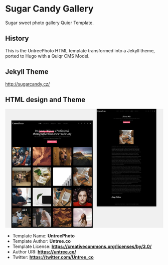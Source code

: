 # Sugar Candy Gallery

Sugar sweet photo gallery Quiqr Template.

## History

This is the UntreePhoto HTML template transformed into a Jekyll theme, ported
to Hugo with a Quiqr CMS Model.

## Jekyll Theme

http://sugarcandy.cz/

## HTML design and Theme

![](screenshot.jpg)

- Template Name: **UntreePhoto**
- Template Author: **Untree.co**
- Template License: **https://creativecommons.org/licenses/by/3.0/**
- Author URI: **https://untree.co/**
- Twitter: **https://twitter.com/Untree_co**
